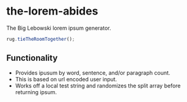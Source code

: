 # the-lorem-abides
The Big Lebowski lorem ipsum generator.

```js
rug.tieTheRoomTogether();
```

## Functionality
- Provides ipusum by word, sentence, and/or paragraph count.
- This is based on url encoded user input.
- Works off a local test string and randomizes the split array before returning ipsum.